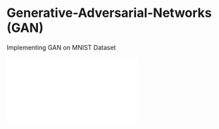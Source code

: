 # Generative-Adversarial-Networks (GAN)
Implementing GAN on MNIST Dataset

![Readme.pdf](./Readme.pdf)
